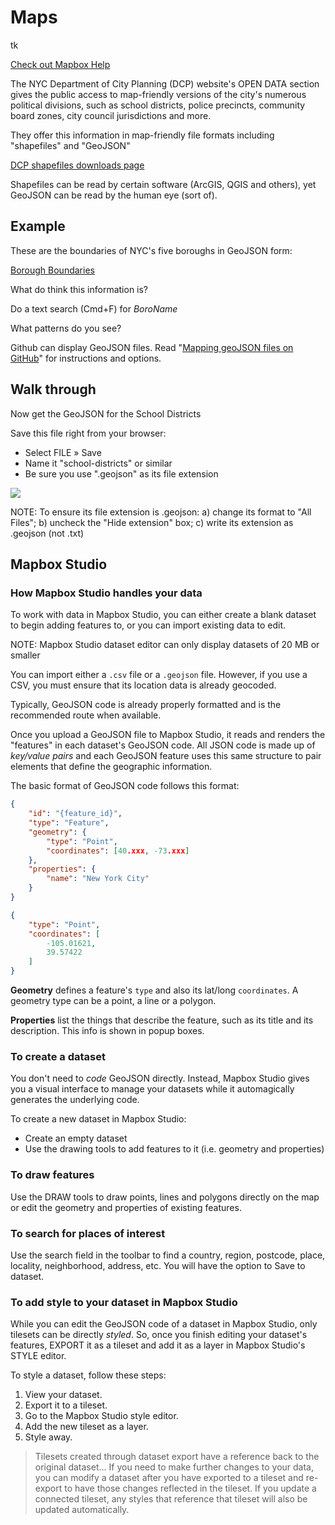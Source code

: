 # Maps
tk

[Check out Mapbox Help](https://www.mapbox.com/studio-manual/help/)

The NYC Department of City Planning (DCP) website's OPEN DATA section gives the public access to map-friendly versions of the city's numerous political divisions, such as school districts, police precincts, community board zones, city council jurisdictions and more.

They offer this information in map-friendly file formats including "shapefiles" and "GeoJSON"

[DCP shapefiles downloads page](https://www1.nyc.gov/site/planning/data-maps/open-data/districts-download-metadata.page)

Shapefiles can be read by certain software (ArcGIS, QGIS and others), yet GeoJSON can be read by the human eye (sort of).

## Example
These are the boundaries of NYC's five boroughs in GeoJSON form:

[Borough Boundaries](http://services5.arcgis.com/GfwWNkhOj9bNBqoJ/arcgis/rest/services/nybbwi/FeatureServer/0/query?where=1=1&outFields=*&outSR=4326&f=geojson)

What do think this information is?

Do a text search (Cmd+F) for _BoroName_

What patterns do you see?

Github can display GeoJSON files. Read "[Mapping geoJSON files on GitHub](https://help.github.com/articles/mapping-geojson-files-on-github/)" for instructions and options.

## Walk through
Now get the GeoJSON for the School Districts

Save this file right from your browser:
- Select FILE » Save
- Name it "school-districts" or similar
- Be sure you use ".geojson" as its file extension

![](https://i.imgur.com/xTPhZJO.png)

NOTE: To ensure its file extension is .geojson: a) change its format to "All Files"; b) uncheck the "Hide extension" box; c) write its extension as .geojson (not .txt)


## Mapbox Studio

### How Mapbox Studio handles your data
To work with data in Mapbox Studio, you can either create a blank dataset to begin adding features to, or you can import existing data to edit.

NOTE: Mapbox Studio dataset editor can only display datasets of 20 MB or smaller

You can import either a `.csv` file or a `.geojson` file. However, if you use a CSV, you must ensure that its location data is already geocoded.

Typically, GeoJSON code is already properly formatted and is the recommended route when available.

Once you upload a GeoJSON file to Mapbox Studio, it reads and renders the "features" in each dataset's GeoJSON code. All JSON code is made up of _key/value pairs_ and each GeoJSON feature uses this same structure to pair elements that define the geographic information.

The basic format of GeoJSON code follows this format:

```json
{
    "id": "{feature_id}",
    "type": "Feature",
    "geometry": {
        "type": "Point",
        "coordinates": [40.xxx, -73.xxx]
    },
    "properties": {
        "name": "New York City"
    }
}
```

```geojson
{
    "type": "Point",
    "coordinates": [
        -105.01621,
        39.57422
    ]
}
```

__Geometry__ defines a feature's `type` and also its lat/long `coordinates`. A geometry type can be a point, a line or a polygon.

__Properties__ list the things that describe the feature, such as its title and its description. This info is shown in popup boxes.

### To create a dataset
You don't need to _code_ GeoJSON directly. Instead, Mapbox Studio gives you a visual interface to manage your datasets while it automagically generates the underlying code.

To create a new dataset in Mapbox Studio:
- Create an empty dataset
- Use the drawing tools to add features to it (i.e. geometry and properties)

### To draw features
Use the DRAW tools to draw points, lines and polygons directly on the map or edit the geometry and properties of existing features.

### To search for places of interest
Use the search field in the toolbar to find a country, region, postcode, place, locality, neighborhood, address, etc. You will have the option to Save to dataset.

### To add style to your dataset in Mapbox Studio
While you can edit the GeoJSON code of a dataset in Mapbox Studio, only tilesets can be directly _styled_. So, once you finish editing your dataset's features, EXPORT it as a tileset and add it as a layer in Mapbox Studio's STYLE editor.

To style a dataset, follow these steps:
1. View your dataset.
2. Export it to a tileset.
3. Go to the Mapbox Studio style editor.
4. Add the new tileset as a layer.
5. Style away.

>Tilesets created through dataset export have a reference back to the original dataset... If you need to make further changes to your data, you can modify a dataset after you have exported to a tileset and re-export to have those changes reflected in the tileset. If you update a connected tileset, any styles that reference that tileset will also be updated automatically.


